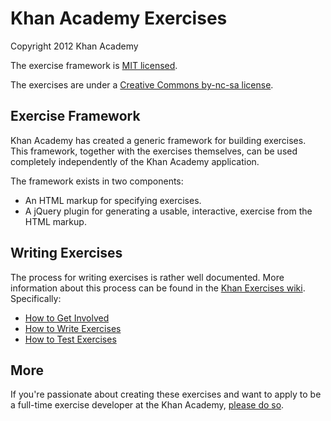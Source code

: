 # Khan Academy Exercises

Copyright 2012 Khan Academy

The exercise framework is [MIT licensed](http://en.wikipedia.org/wiki/MIT_License).

The exercises are under a [Creative Commons by-nc-sa license](http://en.wikipedia.org/wiki/Creative_Commons_licenses).

## Exercise Framework

Khan Academy has created a generic framework for building exercises. This framework, together with the exercises themselves, can be used completely independently of the Khan Academy application.

The framework exists in two components:

* An HTML markup for specifying exercises.
* A jQuery plugin for generating a usable, interactive, exercise from the HTML markup.

## Writing Exercises

The process for writing exercises is rather well documented. More information about this process can be found in the [Khan Exercises wiki](https://github.com/Khan/khan-exercises/wiki). Specifically:

* [How to Get Involved](https://github.com/Khan/khan-exercises/wiki/Getting-Involved)
* [How to Write Exercises](https://github.com/Khan/khan-exercises/wiki/Writing-Exercises:-Home)
* [How to Test Exercises](https://github.com/Khan/khan-exercises/wiki/Testing-Exercises)

## More

If you're passionate about creating these exercises and want to apply to be a full-time exercise developer at the Khan Academy, [please do so](http://hire.jobvite.com/CompanyJobs/Careers.aspx?c=qd69Vfw7&page=Job%20Description&j=ohjSVfw7).